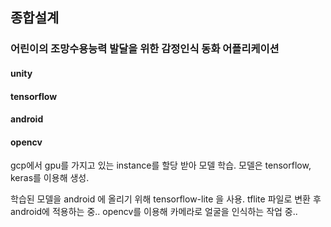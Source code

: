 ## 종합설계 
### 어린이의 조망수용능력 발달을 위한 감정인식 동화 어플리케이션

#### unity
#### tensorflow 
#### android 
#### opencv 


gcp에서 gpu를 가지고 있는 instance를 할당 받아 모델 학습.
모델은 tensorflow, keras를 이용해 생성.

학습된 모델을 android 에 올리기 위해 tensorflow-lite 을 사용.
tflite 파일로 변환 후 android에 적용하는 중..
opencv를 이용해 카메라로 얼굴을 인식하는 작업 중..

